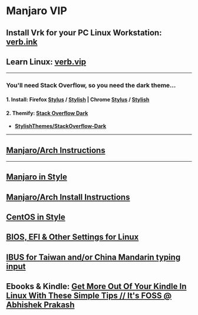 # Manjaro VIP

## Install Vrk for your PC Linux Workstation: [verb.ink](http://verb.ink)

## Learn Linux: [verb.vip](https://github.com/inkVerb/VIP)

___
### You'll need Stack Overflow, so you need the dark theme...
#### 1. Install: Firefox [Stylus](https://addons.mozilla.org/en-US/firefox/addon/styl-us/) / [Stylish](https://addons.mozilla.org/en-US/firefox/addon/stylish/) | Chrome [Stylus](https://chrome.google.com/webstore/detail/stylus/clngdbkpkpeebahjckkjfobafhncgmne) / [Stylish](https://chrome.google.com/webstore/detail/stylish-custom-themes-for/fjnbnpbmkenffdnngjfgmeleoegfcffe)
#### 2. Themify: [Stack Overflow Dark](https://github.com/StylishThemes/StackOverflow-Dark/raw/master/stackoverflow-dark.user.css)
- **[StylishThemes/StackOverflow-Dark](https://github.com/StylishThemes/StackOverflow-Dark/)**

___
## [Manjaro/Arch Instructions](https://github.com/inkVerb/Vubuntu/blob/master/Arch.md)
___
## [Manjaro in Style](https://github.com/inkVerb/Mi/blob/master/Manjaro-in-Style.md)
## [Manjaro/Arch Install Instructions](https://github.com/inkVerb/Mi/blob/master/Arch.md)
## [CentOS in Style](https://github.com/inkVerb/Mi/blob/main/CentOS-in-Style.md)
## [BIOS, EFI & Other Settings for Linux](https://github.com/inkVerb/Mi/blob/master/install-BIOS-UEFI.md)
## [IBUS for Taiwan and/or China Mandarin typing input](https://github.com/inkVerb/Mi/blob/master/ibus_zh_TW.md)
## Ebooks & Kindle: [Get More Out Of Your Kindle In Linux With These Simple Tips // It's FOSS @ Abhishek Prakash ](https://itsfoss.com/kindle-linux-tips/)
